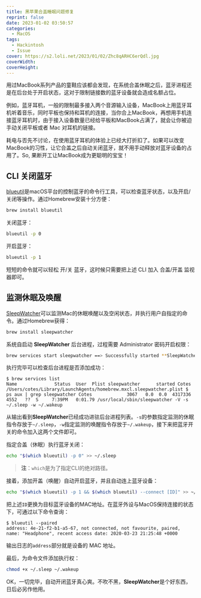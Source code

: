 ```yaml
---
title: 黑苹果合盖睡眠问题修复
reprint: false
date: 2023-01-02 03:50:57
categories:
  - MacOS
tags:
  - Hackintosh
  - Issue
cover: https://s2.loli.net/2023/01/02/Zhc8qARHC6erQdl.jpg
coverWidth:
coverHeight:
---
```


用过MacBook系列产品的童鞋应该都会发现，在系统合盖休眠之后，蓝牙进程还是在后台处于开启状态，这对于限制链接数的蓝牙设备就会造成名额占位。

例如，蓝牙耳机，一般的限制最多接入两个音源输入设备，MacBook上用蓝牙耳机听着音乐，同时平板也保持和耳机的连接，当你合上MacBook，再想用手机连接蓝牙耳机时，由于接入设备数量已经给平板和MacBook占满了，就会让你被迫手动关闭平板或者 Mac 对耳机的链接。

耗电与否先不讨论，在使用蓝牙耳机的体验上已经大打折扣了。如果可以改变MacBook的习性，让它合盖之后自动关闭蓝牙，就不用手动释放对蓝牙设备的占用了。So, 果断开工让MacBook成为更聪明的宝宝！

## CLI 关闭蓝牙

[blueutil](https://github.com/toy/blueutil)是macOS平台的控制蓝牙的命令行工具，可以检查蓝牙状态，以及开启/关闭等操作。通过Homebrew安装十分方便：

```bash
brew install blueutil
```

关闭蓝牙：

```bash
blueutil -p 0
```

开启蓝牙：

```bash
blueutil -p 1
```

短短的命令就可以轻松 开/关 蓝牙，这时候只需要把上述 CLI 加入 合盖/开盖 监视器即可。

## 监测休眠及唤醒

[SleepWatcher](https://formulae.brew.sh/formula/sleepwatcher)可以监测Mac的休眠唤醒以及空闲状态，并执行用户自指定的命令。通过Homebrew获得：

```bash
brew install sleepwatcher
```

系统自启动 **SleepWatcher** 后台进程，过程需要 Administrator 密码开启权限：

```bash
brew services start sleepwatcher ==> Successfully started **SleepWatcher** (label: homebrew.mxcl.sleepwatcher) 
```

执行完毕可以检查后台进程是否添加成功：

```shell
$ brew services list
Name              Status  User  Plist sleepwatcher      started Cotes /Users/cotes/Library/LaunchAgents/homebrew.mxcl.sleepwatcher.plist $ ps aux | grep sleepwatcher Cotes             3067   0.0  0.0  4317336   4552   ??  S     7:39PM   0:01.79 /usr/local/sbin/sleepwatcher -V -s ~/.sleep -w ~/.wakeup 
```

从输出看到**SleepWatcher**已经成功进驻后台进程列表。`-s`的参数指定监测的休眠指令存放于`~/.sleep`，`-w`指定监测的唤醒指令存放于`~/.wakeup`，接下来把蓝牙开关的命令加入这两个文件即可。

指定合盖（休眠）执行蓝牙关闭：

```bash
echo "$(which blueutil) -p 0" >> ~/.sleep 
```

> **注**：`which`是为了指定CLI的绝对路径。

接着，添加开盖（唤醒）自动开启蓝牙，并且自动连上蓝牙设备：

```bash
echo "$(which blueutil) -p 1 && $(which blueutil) --connect [ID]" >> ~/.wakeup 
```

把上述`ID`更换为目标蓝牙设备的MAC地址。在蓝牙外设与MacOS保持连接的状态下，可通过以下命令查询：

```shell
$ blueutil --paired
address: 4e-21-f2-b1-a5-67, not connected, not favourite, paired, name: "Headphone", recent access date: 2020-03-23 21:25:48 +0000 
```

输出日志的`address`部分就是设备的 MAC 地址。

最后，为命令文件添加执行权：

```bash
chmod +x ~/.sleep ~/.wakeup 
```

OK，一切完毕，自动开闭蓝牙真心爽。不吹不黑，**SleepWatcher**是个好东西，日后必另作他用。
